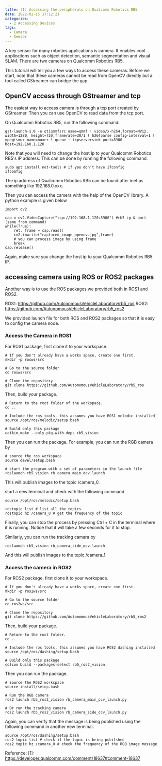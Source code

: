 ```yaml
---
title: (1) Accessing the peripherals on Qualcomm Robotics RB5
date: 2022-02-15 17:12:21
categories:
  - 2 Accessing Devices
tags:
  - Camera
  - Sensor
---
```


A key sensor for many robotics applications is camera. It enables cool applications such as object detection, semantic segmentation and visual SLAM. There are two cameras on Qualcomm Robotics RB5.

This tutorial will tell you a few ways to access these cameras. Before we start, note that these cameras cannot be read from OpenCV directly but a tool called GStreamer can bridge the gap.

## OpenCV access through GStreamer and tcp

The easiest way to access camera is through a tcp port created by GStreamer. Then you can use OpenCV to read data from the tcp port.

On Qualcomm Robotics RB5, run the following command:

```
gst-launch-1.0 -e qtiqmmfsrc name=qmmf ! video/x-h264,format=NV12, width=1280, height=720,framerate=30/1 ! h264parse config-interval=1 ! mpegtsmux name=muxer ! queue ! tcpserversink port=8900 host=192.168.1.120
```

Note that you will need to change the host ip to your Qualcomm Robotics RB5's IP address. This can be done by running the following command.

```
sudo apt install net-tools # if you don't have ifconfig
ifconfig
```

The ip address of Qualcomm Robotics RB5 can be found after inet as something like 192.168.0.xxx.

Then you can access the camera with the help of the OpenCV library. A python example is given below

```
import cv2

cap = cv2.VideoCapture("tcp://192.168.1.120:8900") #rb5 ip & port (same from command)
while(True):
    ret, frame = cap.read()
    cv2.imwrite("captured_image_opencv.jpg",frame)
    # you can process image by using frame 
    break
cap.release()
```

Again, make sure you change the host ip to your Qualcomm Robotics RB5 IP.

## accessing camera using ROS or ROS2 packages

Another way is to use the ROS packages we provided both in ROS1 and ROS2.

ROS1: https://github.com/AutonomousVehicleLaboratory/rb5_ros
ROS2: https://github.com/AutonomousVehicleLaboratory/rb5_ros2

We provided launch file for both ROS and ROS2 packages so that it is easy to config the camera node.

### Access the Camera in ROS1

For ROS1 package, first clone it to your workspace.
```
# If you don't already have a works space, create one first.
mkdir -p rosws/src

# Go to the source folder
cd rosws/src

# Clone the repository
git clone https://github.com/AutonomousVehicleLaboratory/rb5_ros
```

Then, build your package.
```
# Return to the root folder of the workspace.
cd ..

# Include the ros tools, this assumes you have ROS1 melodic installed
source /opt/ros/melodic/setup.bash

# Build only this package
catkin_make --only-pkg-with-deps rb5_vision
```

Then you can run the package. For example, you can run the RGB camera by
```
# source the ros workspace
source devel/setup.bash

# start the program with a set of parameters in the launch file
roslaunch rb5_vision rb_camera_main_ocv.launch
```

This will publish images to the topic /camera_0.

start a new terminal and check with the following command.

```
source /opt/ros/melodic/setup.bash

rostopic list # list all the topics
rostopic hz /camera_0 # get the frequency of the topic
```

Finally, you can stop the process by pressing Ctrl + C in the terminal where it is running. Notice that it will take a few seconds for it to stop.


Similarly, you can run the tracking camera by
```
roslaunch rb5_vision rb_camera_side_ocv.launch
```

And this will publish images to the topic /camera_1.

### Access the camera in ROS2

For ROS2 package, first clone it to your workspace.
```
# If you don't already have a works space, create one first.
mkdir -p ros2ws/src

# Go to the source folder
cd ros2ws/src

# Clone the repository
git clone https://github.com/AutonomousVehicleLaboratory/rb5_ros2
```

Then, build your package.
```
# Return to the root folder.
cd ..

# Include the ros tools, this assumes you have ROS2 dashing installed
source /opt/ros/dashing/setup.bash

# Build only this package
colcon build --packages-select rb5_ros2_vision
```

Then you can run the package.
```
# Source the ROS2 workspace
source install/setup.bash

# Run the RGB camera
ros2 launch rb5_ros2_vision rb_camera_main_ocv_launch.py

# Or run the tracking camera
ros2 launch rb5_ros2_vision rb_camera_side_ocv_launch.py
```

Again, you can verify that the message is being published using the following command in another new terminal.
```
source /opt/ros/dashing/setup.bash
ros2 topic list # check if the topic is being pubilshed
ros2 topic hz /camera_0 # check the frequency of the RGB image message
```

Reference:
[1]: https://developer.qualcomm.com/comment/18637#comment-18637
